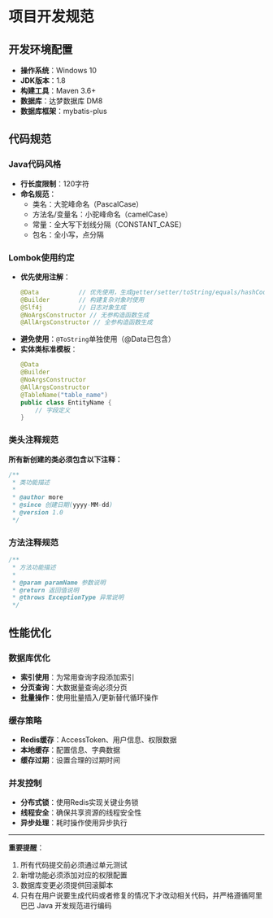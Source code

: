 # 项目开发规范

## 开发环境配置
- **操作系统**：Windows 10
- **JDK版本**：1.8
- **构建工具**：Maven 3.6+
- **数据库**：达梦数据库 DM8
- **数据库框架**：mybatis-plus

## 代码规范

### Java代码风格
- **行长度限制**：120字符
- **命名规范**：
  - 类名：大驼峰命名（PascalCase）
  - 方法名/变量名：小驼峰命名（camelCase）
  - 常量：全大写下划线分隔（CONSTANT_CASE）
  - 包名：全小写，点分隔

### Lombok使用约定
- **优先使用注解**：
  ```java
  @Data           // 优先使用，生成getter/setter/toString/equals/hashCode
  @Builder        // 构建复杂对象时使用
  @Slf4j          // 日志对象生成
  @NoArgsConstructor // 无参构造函数生成
  @AllArgsConstructor // 全参构造函数生成
  ```
- **避免使用**：`@ToString`单独使用（@Data已包含）
- **实体类标准模板**：
  ```java
  @Data
  @Builder
  @NoArgsConstructor
  @AllArgsConstructor
  @TableName("table_name")
  public class EntityName {
      // 字段定义
  }
  ```

### 类头注释规范
**所有新创建的类必须包含以下注释：**
```java
/**
 * 类功能描述
 *
 * @author more
 * @since 创建日期(yyyy-MM-dd)
 * @version 1.0
 */
```

### 方法注释规范
```java
/**
 * 方法功能描述
 *
 * @param paramName 参数说明
 * @return 返回值说明
 * @throws ExceptionType 异常说明
 */
```
## 性能优化

### 数据库优化
- **索引使用**：为常用查询字段添加索引
- **分页查询**：大数据量查询必须分页
- **批量操作**：使用批量插入/更新替代循环操作

### 缓存策略
- **Redis缓存**：AccessToken、用户信息、权限数据
- **本地缓存**：配置信息、字典数据
- **缓存过期**：设置合理的过期时间

### 并发控制
- **分布式锁**：使用Redis实现关键业务锁
- **线程安全**：确保共享资源的线程安全性
- **异步处理**：耗时操作使用异步执行

---

**重要提醒**：
1. 所有代码提交前必须通过单元测试
2. 新增功能必须添加对应的权限配置
3. 数据库变更必须提供回滚脚本
4. 只有在用户说要生成代码或者修复的情况下才改动相关代码，并严格遵循阿里巴巴 Java 开发规范进行编码